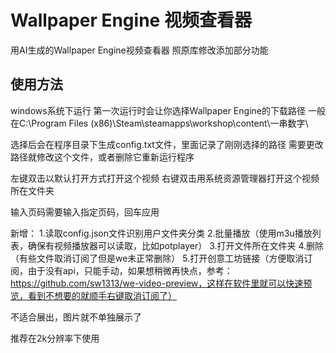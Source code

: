 # Wallpaper Engine 视频查看器
用AI生成的Wallpaper Engine视频查看器
照原库修改添加部分功能

## 使用方法
windows系统下运行
第一次运行时会让你选择Wallpaper Engine的下载路径
一般在C:\Program Files (x86)\Steam\steamapps\workshop\content\一串数字\

选择后会在程序目录下生成config.txt文件，里面记录了刚刚选择的路径
需要更改路径就修改这个文件，或者删除它重新运行程序

左键双击以默认打开方式打开这个视频
右键双击用系统资源管理器打开这个视频所在文件夹

输入页码需要输入指定页码，回车应用

新增：
1.读取config.json文件识别用户文件夹分类
2.批量播放（使用m3u播放列表，确保有视频播放器可以读取，比如potplayer）
3.打开文件所在文件夹
4.删除（有些文件取消订阅了但是we未正常删除）
5.打开创意工坊链接（方便取消订阅，由于没有api，只能手动，如果想稍微再快点，参考：https://github.com/sw1313/we-video-preview，这样在软件里就可以快速预览，看到不想要的就顺手右键取消订阅了）

不适合展出，图片就不单独展示了

推荐在2k分辨率下使用
